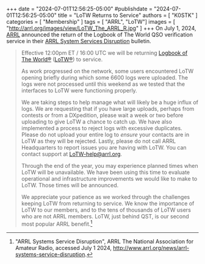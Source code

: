 +++
date = "2024-07-01T12:56:25-05:00"
#publishdate = "2024-07-01T12:56:25-05:00"
title = "LoTW Returns to Service"
authors = [ "K0STK" ]
categories = [ "Membership" ]
tags = [ "ARRL", "LoTW"]
images = [ "http://arrl.org/images/view/LoTW_The_ARRL_R.jpg" ]
+++
On July 1, 2024, [ARRL](https://www.arrl.org) announced the return of the
Logbook of The World QSO verification service in their
[ARRL System Services Disruption](http://www.arrl.org/news/arrl-systems-service-disruption)
bulletin.
<!--more-->

>Effective 12:00pm ET / 16:00 UTC we will be returning
>[Logbook of The World&reg;](https://lotw.arrl.org/lotwuser/default)
>([LoTW&reg;](https://lotw.arrl.org/lotwuser/default))
>to service. 
>
>As work progressed on the network, some users encountered LoTW opening
>briefly during which some 6600 logs were uploaded. The logs were not
>processed until this weekend as we tested that the interfaces to LoTW
>were functioning properly.
>
>We are taking steps to help manage what will likely be a huge influx
>of logs. We are requesting that if you have large uploads, perhaps
>from contests or from a DXpedition, please wait a week or two before
>uploading to give LoTW a chance to catch up. We have also implemented
>a process to reject logs with excessive duplicates. Please do not
>upload your entire log to *ensure* your contacts are in LoTW as they
>will be rejected. Lastly, please do not call ARRL Headquarters to
>report issues you are having with LoTW. You can contact support at
>LoTW-help@arrl.org.
>
>Through the end of the year, you may experience planned times when
>LoTW will be unavailable. We have been using this time to evaluate
>operational and infrastructure improvements we would like to make to
>LoTW. Those times will be announced.
>
>We appreciate your patience as we worked through the challenges keeping
>LoTW from returning to service. We know the importance of LoTW to
>our members, and to the tens of thousands of LoTW users who are not
>ARRL members. LoTW, just behind QST, is our second most popular ARRL
>benefit.[^1]

[^1]: "ARRL Systems Service Disruption", ARRL The National Association for Amateur Radio, accessed July 1 2024, http://www.arrl.org/news/arrl-systems-service-disruption.
